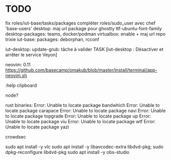 # TODO

fix roles/iut-base/tasks/packages
compléter roles/sudo_user avec chef 'base-users'
desktop:
  maj url package pour ghostty
  ttf-ubuntu-font-family
desktop-packages: teams, docker/podman
                  virtualbox: enable + maj url repo trixie
iut-base:
  packages: deborphan, rcconf

iut-desktop:
  update-grub: tâche à valider
  TASK [iut-desktop : Désactiver et arrêter le service Veyon]

neovim:
  0.11
    <https://github.com/basecamp/omakub/blob/master/install/terminal/app-neovim.sh>

  :help clipboard

node?

rust binaries:
Error: Unable to locate package bandwhich
Error: Unable to locate package carapace
Error: Unable to locate package navi
Error: Unable to locate package topgrade
Error: Unable to locate package up
Error: Unable to locate package viu
Error: Unable to locate package wtf
Error: Unable to locate package yazi

crowdsec

sudo apt install -y vlc
sudo apt install -y libavcodec-extra libdvd-pkg; sudo dpkg-reconfigure libdvd-pkg
sudo apt install -y obs-studio
